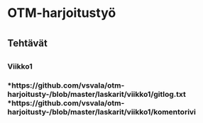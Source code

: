 <h1>OTM-harjoitustyö<h1> 
<h2>Tehtävät<h2>
<h3>Viikko1<h3>
*https://github.com/vsvala/otm-harjoitusty-/blob/master/laskarit/viikko1/gitlog.txt
*https://github.com/vsvala/otm-harjoitusty-/blob/master/laskarit/viikko1/komentorivi
